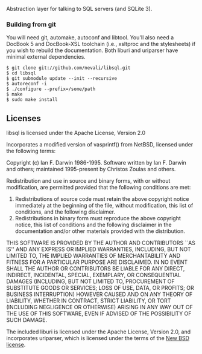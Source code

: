 Abstraction layer for talking to SQL servers (and SQLite 3).

### Building from git

You will need git, automake, autoconf and libtool. You'll also need a
DocBook 5 and DocBook-XSL toolchain (i.e., xsltproc and the stylesheets)
if you wish to rebuild the documentation. Both liburi and uriparser have
minimal external dependencies.

    $ git clone git://github.com/nevali/libsql.git
    $ cd libsql
    $ git submodule update --init --recursive
    $ autoreconf -i
    $ ./configure --prefix=/some/path
    $ make
    $ sudo make install

## Licenses

libsql is licensed under the Apache License, Version 2.0

Incorporates a modified version of vasprintf() from NetBSD, licensed under
the following terms:

Copyright (c) Ian F. Darwin 1986-1995.
Software written by Ian F. Darwin and others;
maintained 1995-present by Christos Zoulas and others.

Redistribution and use in source and binary forms, with or without
modification, are permitted provided that the following conditions
are met:
1. Redistributions of source code must retain the above copyright
   notice immediately at the beginning of the file, without modification,
   this list of conditions, and the following disclaimer.
2. Redistributions in binary form must reproduce the above copyright
   notice, this list of conditions and the following disclaimer in the
   documentation and/or other materials provided with the distribution.

THIS SOFTWARE IS PROVIDED BY THE AUTHOR AND CONTRIBUTORS ``AS IS'' AND
ANY EXPRESS OR IMPLIED WARRANTIES, INCLUDING, BUT NOT LIMITED TO, THE
IMPLIED WARRANTIES OF MERCHANTABILITY AND FITNESS FOR A PARTICULAR PURPOSE
ARE DISCLAIMED. IN NO EVENT SHALL THE AUTHOR OR CONTRIBUTORS BE LIABLE FOR
ANY DIRECT, INDIRECT, INCIDENTAL, SPECIAL, EXEMPLARY, OR CONSEQUENTIAL
DAMAGES (INCLUDING, BUT NOT LIMITED TO, PROCUREMENT OF SUBSTITUTE GOODS
OR SERVICES; LOSS OF USE, DATA, OR PROFITS; OR BUSINESS INTERRUPTION)
HOWEVER CAUSED AND ON ANY THEORY OF LIABILITY, WHETHER IN CONTRACT, STRICT
LIABILITY, OR TORT (INCLUDING NEGLIGENCE OR OTHERWISE) ARISING IN ANY WAY
OUT OF THE USE OF THIS SOFTWARE, EVEN IF ADVISED OF THE POSSIBILITY OF
SUCH DAMAGE.

The included liburi is licensed under the Apache License, Version 2.0, and
incorporates uriparser, which is licensed under the terms of the
[New BSD license](http://uriparser.git.sourceforge.net/git/gitweb.cgi?p=uriparser/uriparser;a=blob;f=COPYING).